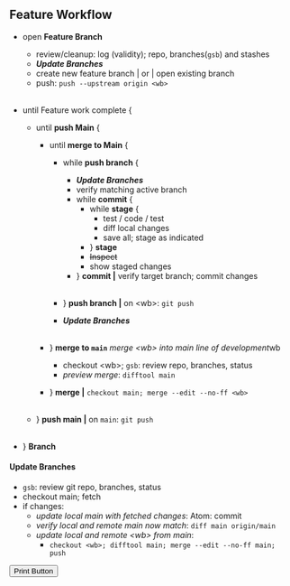 ## Feature Workflow

- open **Feature Branch**
  - review/cleanup: log (validity); repo, branches(`gsb`) and stashes
  - ***Update Branches***
  - create new feature branch | or | open existing branch
  - push: `push --upstream origin <wb>`<br/><br/>

- until Feature work complete {
  - until **push Main** {
    - until **merge to Main** {

      - while **push branch** {
        - ***Update Branches***
        - verify matching active branch
        - while **commit** {
          - while **stage** {
            - test / code / test
            - diff local changes
            - save all; stage as indicated
          - } **stage**
          - ~~Inspect~~
          - show staged changes
        - } **commit |** verify target branch; commit changes<br><br>

      - } **push branch |** on &lt;wb&gt;: `git push`
      - ***Update Branches***<br/><br/>

    - } **merge to `main`** *merge &lt;wb&gt; into main line of development*wb
      - checkout &lt;wb&gt;; `gsb`: review repo, branches, status
      - *preview merge*: `difftool main`
    - } **merge |** `checkout main; merge --edit --no-ff <wb>`<br><br>

  - } **push main |** on `main`: `git push`<br><br>

- } **Branch**

#### Update Branches
- `gsb`: review git repo, branches, status
- checkout main; fetch
- if changes:
  - *update local main with fetched changes*: Atom: commit
  - *verify local and remote main now match*: `diff main origin/main`
  - *update local and remote &lt;wb&gt; from main*:
    - `checkout <wb>; difftool main; merge --edit --no-ff main; push`

<button onclick="window.print()">Print Button</button>
